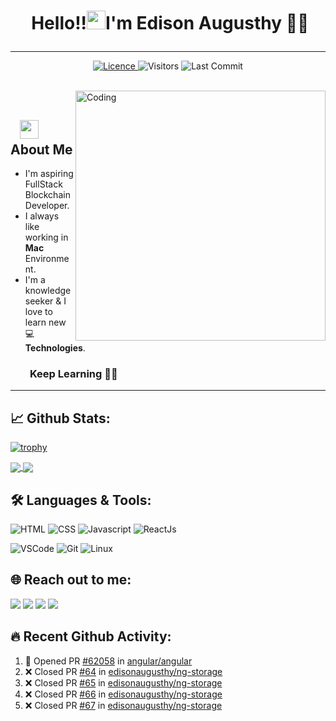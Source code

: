 # <p align="center">️ **Hello!!<img src="https://raw.githubusercontent.com/KarthikNayak024/KarthikNayak024/master/assets/wave.gif" alt="waving hand" width="30px">I'm Edison Augusthy** 🎯️🚀️</p>

---

<p align="center">
<a href="https://github.com/edisonaugusthy/edisonaugusthy/blob/master/LICENCE">
<img alt="Licence" src="https://img.shields.io/github/license/edisonaugusthy/edisonaugusthy?color=brightgreen&label=LICENCE&logo=MIT"/>
</a>
<img alt="Visitors" src="https://komarev.com/ghpvc/?username=edisonaugusthy&style=flat&labelColor=black&logo=github&label=PROFILE+VIEWS&color=29bf12"/>
<img alt="Last Commit" src="https://img.shields.io/github/last-commit/edisonaugusthy/edisonaugusthy?logo=markdown&label=LAST+UPDATE&color=29bf12&style=flat">
</p>
</br>
<img align="right" alt="Coding" width="400" src="https://media.giphy.com/media/Y4ak9Ki2GZCbJxAnJD/giphy.gif">
</br>

## &nbsp; &nbsp;<img src="https://media.giphy.com/media/WUlplcMpOCEmTGBtBW/giphy.gif" width="30"> **About Me**

- I'm aspiring FullStack Blockchain Developer.
- I always like working in **Mac** Environment.
- I'm a knowledge seeker & I love to learn new 💻 **Technologies**.

### &nbsp; &nbsp; &nbsp; &nbsp; **Keep Learning** 👨‍🎓️️

---

## 📈 **Github Stats:**

[![trophy](https://github-profile-trophy.vercel.app/?username=edisonaugusthy&theme=onedark)](https://github.com/ryo-ma/github-profile-trophy)

<a href="https://github.com/edisonaugusthy">
<img align="center" src="https://github-readme-stats.vercel.app/api?username=edisonaugusthy&show_icons=true&include_all_commits=true&theme=blue-green&count_private=true">
</a>
<a href="https://github.com/edisonaugusthy/github-readme-stats">
<img align="center" src="https://github-readme-stats.anuraghazra1.vercel.app/api/top-langs/?username=edisonaugusthy&layout=compact&theme=blue-green" />
</a>

</br>

## 🛠️ **Languages & Tools:**

![HTML](https://img.shields.io/badge/html%20-%23E34F26.svg?&style=for-the-badge&logo=html5&logoColor=white)
![CSS](https://img.shields.io/badge/css%20-%231572B6.svg?&style=for-the-badge&logo=css3&logoColor=white)
![Javascript](https://img.shields.io/badge/-Javascript-ffb400?style=for-the-badge&logo=javascript&logoColor=ffff3f)
![ReactJs](https://img.shields.io/badge/-React-blue?style=for-the-badge&logo=react)


![VSCode](https://img.shields.io/badge/-vscode-007ACC?style=for-the-badge&logo=visual-studio-code)
![Git](https://img.shields.io/badge/git%20-%23F05032.svg?&style=for-the-badge&logo=git&logoColor=white)
![Linux](https://img.shields.io/badge/-linux-FCC624?style=for-the-badge&logo=linux&logoColor=black)

## 🌐 **Reach out to me:** ️

[<img src="https://img.shields.io/badge/LinkedIn-edison-informational?style=for-the-badge&labelColor=black&logo=linkedin&logoColor=0077b5&&color=0077b5"/>][linkedin]
[<img src="https://img.shields.io/badge/Gmail-edisonaugusthy117@gamil.com-informational?style=for-the-badge&labelColor=black&logoColor=d14836&logo=gmail&color=d14836"/>][gmail]
[<img src="https://img.shields.io/badge/Github-edisonaugusthy-informational?style=for-the-badge&labelColor=black&logo=github&color=7d88e6"/>][github]
[<img src="https://img.shields.io/badge/Stackoverflow-edison-informational?style=for-the-badge&labelColor=black&logo=stackoverflow&logoColor=fe7a16&color=fe7a16"/>][stackoverflow]


<!-- ## **Badges:**

</a> <a href="https://archiveprogram.github.com/"><img src="https://raw.githubusercontent.com/acervenky/animated-github-badges/master/assets/acbadge.gif" width="40" height="40"></a>
</a> <a href="https://github.com/pricing"><img src="https://raw.githubusercontent.com/acervenky/animated-github-badges/master/assets/pro.gif" width="40" height="40"></a> -->

## **🔥️ Recent Github Activity:**

<!--START_SECTION:activity-->

1. 💪 Opened PR [#62058](https://github.com/angular/angular/pull/62058) in [angular/angular](https://github.com/angular/angular)
2. ❌ Closed PR [#64](https://github.com/edisonaugusthy/ng-storage/pull/64) in [edisonaugusthy/ng-storage](https://github.com/edisonaugusthy/ng-storage)
3. ❌ Closed PR [#65](https://github.com/edisonaugusthy/ng-storage/pull/65) in [edisonaugusthy/ng-storage](https://github.com/edisonaugusthy/ng-storage)
4. ❌ Closed PR [#66](https://github.com/edisonaugusthy/ng-storage/pull/66) in [edisonaugusthy/ng-storage](https://github.com/edisonaugusthy/ng-storage)
5. ❌ Closed PR [#67](https://github.com/edisonaugusthy/ng-storage/pull/67) in [edisonaugusthy/ng-storage](https://github.com/edisonaugusthy/ng-storage)
<!--END_SECTION:activity-->

<!-- Links of Definitions -->

[linkedin]: https://www.linkedin.com/in/edison-augusthy-403837129
[gmail]: mailto:edisonaugusthy117@gmail.com "Lets connect through email"
[stackoverflow]: https://stackoverflow.com/users/6781625/edison
[github]: https://github.com/edisonaugusthy

